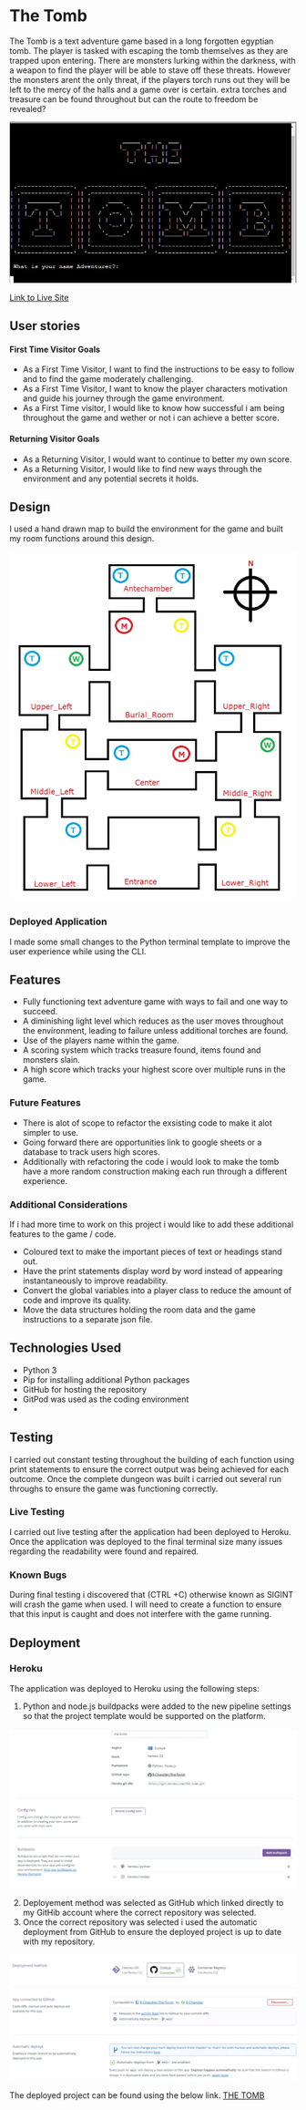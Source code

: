 # The Tomb

The Tomb is a text adventure game based in a long forgotten egyptian tomb. The player is tasked with escaping the tomb themselves as they are trapped upon entering. There are monsters lurking within the darkness, with a weapon to find the player will be able to stave off these threats. However the monsters arent the only threat, if the players torch runs out they will be left to the mercy of the halls and a game over is certain. extra torches and treasure can be found throughout but can the route to freedom be revealed?


![The Tomb Intro Screen](readme_images/tomb-splash-screen.webp)

[Link to Live Site](https://the-tomb-48c17927017e.herokuapp.com/)

## User stories

#### First Time Visitor Goals
 - As a First Time Visitor, I want to find the instructions to be easy to follow and to find the game moderately challenging.
 - As a First Time Visitor, I want to know the player characters motivation and guide his journey through the game environment.
 - As a First Time visitor, I would like to know how successful i am being throughout the game and wether or not i can achieve a better score.

#### Returning Visitor Goals
 - As a Returning Visitor, I would want to continue to better my own score.
 - As a Returning Visitor, I would like to find new ways through the environment and any potential secrets it holds.


## Design
I used a hand drawn map to build the environment for the game and built my room functions around this design.

![The Tomb Map](readme_images/tomb-map.webp)

### Deployed Application
I made some small changes to the Python terminal template to improve the user experience while using the CLI.


## Features
- Fully functioning text adventure game with ways to fail and one way to succeed.
- A diminishing light level which reduces as the user moves throughout the environment, leading to failure unless additional torches are found.
- Use of the players name within the game.
- A scoring system which tracks treasure found, items found and monsters slain.
- A high score which tracks your highest score over multiple runs in the game.

### Future Features
- There is alot of scope to refactor the exsisting code to make it alot simpler to use.
- Going forward there are opportunities link to google sheets or a database to track users high scores.
- Additionally with refactoring the code i would look to make the tomb have a more random construction making each run through a different experience.

### Additional Considerations
If i had more time to work on this project i would like to add these additional features to the game / code.

- Coloured text to make the important pieces of text or headings stand out.
- Have the print statements display word by word instead of appearing instantaneously to improve readability.
- Convert the global variables into a player class to reduce the amount of code and improve its quality.
- Move the data structures holding the room data and the game instructions to a separate json file.

## Technologies Used
- Python 3
- Pip for installing additional Python packages
- GitHub for hosting the repository
- GitPod was used as the coding environment
- 
## Testing

I carried out constant testing throughout the building of each function using print statements to ensure the correct output was being achieved for each outcome. Once the complete dungeon was built i carried out several run throughs to ensure the game was functioning correctly.

### Live Testing
I carried out live testing after the application had been deployed to Heroku. Once the application was deployed to the final terminal size many issues regarding the readability were found and repaired. 
	
### Known Bugs

During final testing i discovered that (CTRL +C) otherwise known as SIGINT will crash the game when used. I will need to create a function to ensure that this input is caught and does not interfere with the game running.

## Deployment

### Heroku

The application was deployed to Heroku using the following steps:
1. Python and node.js buildpacks were added to the new pipeline settings so that the project template would be supported on the platform.

![Heroku Settings](readme_images/heroku-settings.webp)

2. Deployement method was selected as GitHub which linked directly to my GitHib account where the correct repository was selected.
3. Once the correct repository was selected i used the automatic deployment from GitHub to ensure the deployed project is up to date with my repository.

![Heroku Deployment Screen](readme_images/heroku-deployment.webp)

The deployed project can be found using the below link.
[THE TOMB](https://the-tomb-48c17927017e.herokuapp.com/)
